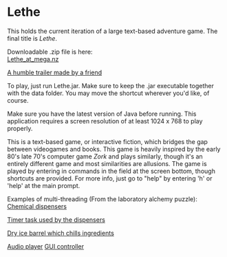 # Lethe
This holds the current iteration of a large text-based adventure game.
The final title is <i>Lethe</i>.

Downloadable .zip file is here:
<a href="https://mega.nz/#!jBhzmZ5C!foa6OZXuWj3VyIhpnUg2cTFCCwM-YYtZ-7rXin1igZw"><br>Lethe_at_mega.nz</a>

<a href="https://www.youtube.com/watch?v=eakoveN4eI0">A humble trailer made by a friend</a>

To play, just run Lethe.jar.
Make sure to keep the .jar executable together with the data folder. 
You may move the shortcut wherever you'd like, of course.

Make sure you have the latest version of Java before running.
This application requires a screen resolution of at least 1024 x 768 to play properly.

This is a text-based game, or interactive fiction, which bridges the
gap between videogames and books. This game is heavily inspired by
the early 80's late 70's computer game <i>Zork</i> and plays similarly,
though it's an entirely different game and most similarities are
allusions. The game is played by entering in commands in the field at
the screen bottom, though shortcuts are provided. For more info, 
just go to "help" by entering 'h' or 'help' at the main prompt.

Examples of multi-threading (From the laboratory alchemy puzzle):
    <a href="https://github.com/KevinRapa/Lethe/blob/master/src/Laboratory/Labo_Dispensers.java">Chemical dispensers</a><p>
    <a href="https://github.com/KevinRapa/Lethe/blob/master/src/Laboratory/TitrationTask.java">Timer task used by the dispensers</a><p>
    <a href="https://github.com/KevinRapa/Lethe/blob/master/src/Laboratory/Labo_IceBarrel.java">Dry ice barrel which chills ingredients</a><p>
    
<a href="github.com/KevinRapa/Lethe/src/A_main/AudioPlayer.java">Audio player</a>
<a href="github.com/KevinRapa/Lethe/src/A_main/GUI.java">GUI controller</a>

  
